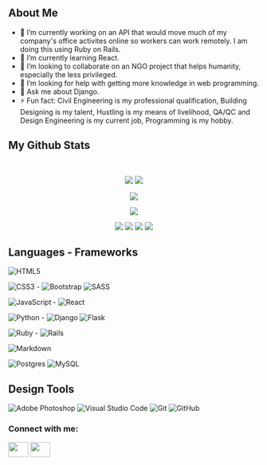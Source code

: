 <h2 align="left">About Me</h2>

<p align="center">
 
</p align="center">
<!--
<img src="https://github.com/ritik307/ritik307/blob/main/images/newbg(1).png" />
-->
<p align="center">
 
- 🔭 I’m currently working on an API that would move much of my company's office activites online so workers can work remotely. I am doing this using Ruby on Rails.
- 🌱 I’m currently learning React.
- 👯 I’m looking to collaborate on an NGO project that helps humanity, especially the less privileged.
- 🤔 I’m looking for help with getting more knowledge in web programming.
- 💬 Ask me about Django.
- ⚡ Fun fact: Civil Engineering is my professional qualification, Building Designing is my talent, Hustling is my means of livelihood, QA/QC and Design Engineering is my current job, Programming is my hobby.
</p>  



<h2 align="left">
  My Github Stats
</h2>
 
<br>

<p align = "center">
  <img  src = "https://github-readme-stats.vercel.app/api?username=engrnonny&show_icons=true&theme=radical&line_height=27">
  <img src = "https://github-readme-stats.vercel.app/api/top-langs/?username=engrnonny&show=html,css,javascript,ruby,python,ruby&theme=radical">
</p>

<p align = "center">
 <img  src="https://github-readme-streak-stats.herokuapp.com/?user=engrnonny&show_icons=true&locale=en&layout=compact&theme=radical&line_height=0" />
</p> 

<p align = "center">
 <img src="https://activity-graph.herokuapp.com/graph?username=engrnonny&theme=redical">
</p>

<p align="center">
 
 <img src="https://badges.pufler.dev/visits/engrnonny/engrnonny"/> 
 <img src="https://badges.pufler.dev/years/engrnonny"/>
 <img src="https://badges.pufler.dev/repos/engrnonny"/>
 <img src="https://badges.pufler.dev/commits/monthly/engrnonny" />

</p>

<h2><span align="left">Languages</span>   -   <span align="right">Frameworks</span></h2>
<p>
  <img alt="HTML5" src="https://img.shields.io/badge/html5-%23E34F26.svg?style=for-the-badge&logo=html5&logoColor=white"/>
</p>
<p>
  <img alt="CSS3" src="https://img.shields.io/badge/css3-%231572B6.svg?style=for-the-badge&logo=css3&logoColor=white"/> - <img alt="Bootstrap" src="https://img.shields.io/badge/bootstrap-%23563D7C.svg?style=for-the-badge&logo=bootstrap&logoColor=white"/> <img alt="SASS" src="https://img.shields.io/badge/SASS-hotpink.svg?style=for-the-badge&logo=SASS&logoColor=white"/>
</p>
<p>
  <img align="left" alt="JavaScript" src="https://img.shields.io/badge/javascript-%23323330.svg?style=for-the-badge&logo=javascript&logoColor=%23F7DF1E"/> - <img alt="React" src="https://img.shields.io/badge/react-%2320232a.svg?style=for-the-badge&logo=react&logoColor=%2361DAFB"/>
</p>
<p>
  <img alt="Python" src="https://img.shields.io/badge/python-%2314354C.svg?style=for-the-badge&logo=python&logoColor=white"/> - <img alt="Django" src="https://img.shields.io/badge/django-%23092E20.svg?style=for-the-badge&logo=django&logoColor=white"/> <img alt="Flask" src="https://img.shields.io/badge/flask-%23000.svg?style=for-the-badge&logo=flask&logoColor=white"/>
</p>
<p>
  <img alt="Ruby" src="https://img.shields.io/badge/ruby-%23CC342D.svg?style=for-the-badge&logo=ruby&logoColor=white"/> - <img alt="Rails" src="https://img.shields.io/badge/rails-%23CC0000.svg?style=for-the-badge&logo=ruby-on-rails&logoColor=white"/>
</p>
<p>
  <img alt="Markdown" src="https://img.shields.io/badge/markdown-%23000000.svg?style=for-the-badge&logo=markdown&logoColor=white"/>
</p>
<p>
  <img alt="Postgres" src ="https://img.shields.io/badge/postgres-%23316192.svg?style=for-the-badge&logo=postgresql&logoColor=white"/> <img alt="MySQL" src="https://img.shields.io/badge/mysql-%2300f.svg?style=for-the-badge&logo=mysql&logoColor=white"/>
</p>

<h2 align="left">Design Tools</h2>
<p>
  <img alt="Adobe Photoshop" src="https://img.shields.io/badge/adobephotoshop-%2331A8FF.svg?style=for-the-badge&logo=adobephotoshop&logoColor=white"/> <img alt="Visual Studio Code" src="https://img.shields.io/badge/VisualStudioCode-0078d7.svg?style=for-the-badge&logo=visual-studio-code&logoColor=white"/> <img alt="Git" src="https://img.shields.io/badge/git-%23F05033.svg?style=for-the-badge&logo=git&logoColor=white"/> <img alt="GitHub" src="https://img.shields.io/badge/github-%23121011.svg?style=for-the-badge&logo=github&logoColor=white"/>
</p>
<div> </div>

<h3 align="left">Connect with me:</h3>
<p align="left">
<!--
<a href="your link" target="blank"><img align="center" src="https://cdn.jsdelivr.net/npm/simple-icons@3.0.1/icons/twitter.svg" alt="" height="30" width="40" /></a>
<a href="your link" target="blank"><img align="center" src="https://cdn.jsdelivr.net/npm/simple-icons@3.0.1/icons/youtube.svg" alt="" height="30" width="40" /></a>
-->
<a background-color="white" href="https://www.linkedin.com/in/ewere-njokede/" target="blank"><img align="center" src="https://cdn.jsdelivr.net/npm/simple-icons@3.0.1/icons/linkedin.svg" alt="" height="30" width="40" /></a>
<a background-color="white" href="https://www.instagram.com/engr.nonny/" target="blank"><img align="center" src="https://cdn.jsdelivr.net/npm/simple-icons@3.0.1/icons/instagram.svg" alt="" height="30" width="40" /></a>
</p>
<!--
**engrnonny/engrnonny** is a ✨ _special_ ✨ repository because its `README.md` (this file) appears on your GitHub profile.
-->

